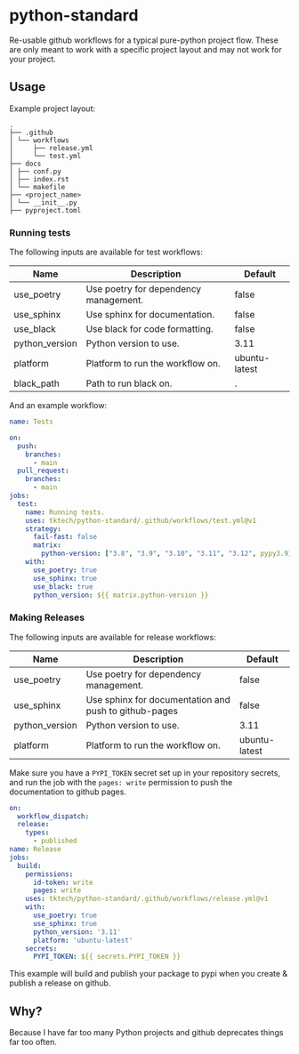 # python-standard

Re-usable github workflows for a typical pure-python project flow. These
are only meant to work with a specific project layout and may not work for
your project.


## Usage

Example project layout:

```
.
├── .github
│ └── workflows
│     ├── release.yml
│     └── test.yml
├── docs
│ ├── conf.py
│ ├── index.rst
│ └── makefile
├── <project_name>
│ └── __init__.py
├── pyproject.toml
```

### Running tests

The following inputs are available for test workflows:

| Name           | Description                           | Default       |
|----------------|---------------------------------------|---------------|
| use_poetry     | Use poetry for dependency management. | false         |
| use_sphinx     | Use sphinx for documentation.         | false         |
| use_black      | Use black for code formatting.        | false         |
| python_version | Python version to use.                | 3.11          |
| platform       | Platform to run the workflow on.      | ubuntu-latest |
| black_path     | Path to run black on.                 | .             |

And an example workflow:

```yaml
name: Tests

on:
  push:
    branches:
      - main
  pull_request:
    branches:
      - main
jobs:
  test:
    name: Running tests.
    uses: tktech/python-standard/.github/workflows/test.yml@v1
    strategy:
      fail-fast: false
      matrix:
        python-version: ["3.8", "3.9", "3.10", "3.11", "3.12", pypy3.9]
    with:
      use_poetry: true
      use_sphinx: true
      use_black: true
      python_version: ${{ matrix.python-version }}
```

### Making Releases

The following inputs are available for release workflows:

| Name           | Description                                           | Default       |
|----------------|-------------------------------------------------------|---------------|
| use_poetry     | Use poetry for dependency management.                 | false         |
| use_sphinx     | Use sphinx for documentation and push to github-pages | false         |
| python_version | Python version to use.                                | 3.11          |
| platform       | Platform to run the workflow on.                      | ubuntu-latest |

Make sure you have a ``PYPI_TOKEN`` secret set up in your repository secrets,
and run the job with the `pages: write` permission to push the documentation
to github pages.

```yaml
on:
  workflow_dispatch:
  release:
    types:
      - published
name: Release
jobs:
  build:
    permissions:
      id-token: write
      pages: write
    uses: tktech/python-standard/.github/workflows/release.yml@v1
    with:
      use_poetry: true
      use_sphinx: true
      python_version: '3.11'
      platform: 'ubuntu-latest'
    secrets:
      PYPI_TOKEN: ${{ secrets.PYPI_TOKEN }}
```

This example will build and publish your package to pypi when you create &
publish a release on github.

## Why?

Because I have far too many Python projects and github deprecates things far
too often.
